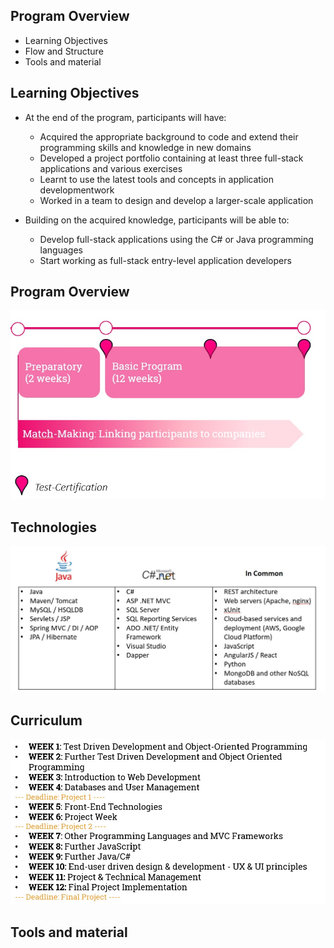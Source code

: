 ## Program Overview
* Learning Objectives
* Flow and Structure
* Tools and material


## Learning Objectives
* At the end of the program, participants will have:
  * Acquired the appropriate background to code and extend their programming skills and knowledge in new domains
  * Developed a project portfolio containing at least three full-stack applications and various exercises
  * Learnt to use the latest tools and concepts in application developmentwork
  * Worked in a team to design and develop a larger-scale application 
  
* Building on the acquired knowledge, participants will be able to: 
  * Develop full-stack applications using the C# or Java programming languages
  * Start working as full-stack entry-level application developers
  

## Program Overview 
![](media/process.jpg)


## Technologies 
![](media/technologies.jpg)


## Curriculum 
![](media/curriculum.jpg)


## Tools and material
